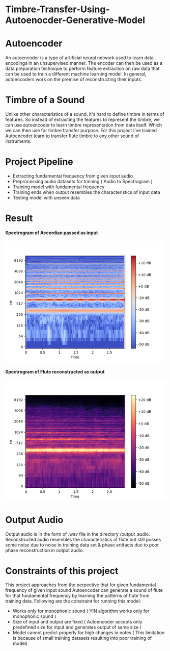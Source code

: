# Timbre-Transfer-Using-Autoenocder-Generative-Model



# Autoencoder
An autoencoder is a type of artificial neural network used to learn data encodings in an unsupervised manner.
The encoder can then be used as a data preparation technique to perform feature extraction on raw data that can be used to train a different machine learning model.
In general, autoencoders work on the premise of reconstructing their inputs.


# Timbre of a Sound
Unlike other characteristics of a sound, it's hard to define timbre in terms of features. So instead of extracting the features to represent the timbre, we can use autoencoder to learn timbre representation from data itself. Which we can then use for timbre transfer purpose.
For this project I've trained Autoencoder learn to transfer flute timbre to any other sound of instruments.


# Project Pipeline


* Extracting fundamental frequency from given input audio
* Preprocessing audio datasets for training ( Audio to Spectrogram )
* Training model with fundamental frequency
* Training ends when output resembles the characteristics of input data
* Testing model with unseen data


# Result
#### Spectrogram of Accordian passed as input
![Original Spectrogram of Accordian](/output_audio/original.png)

#### Spectrogram of Flute reconstructed as output
![Generated Spectrogram of Flute](/output_audio/generated.png)

# Output Audio
Output audio is in the form of .wav file in the directory /output_audio. Reconstructed audio resembles the characteristics of flute but still posses some noise due to noise in training data set & phase artifacts due to poor phase reconstruction in output audio.

# Constraints of this project

This project approaches from the perpective that for given fundamental frequency of given input sound Autoencoder can generate a sound of flute for that fundamental frequency by learning the patterns of flute from training data. Following are the constraint for running this model:

* Works only for monophonic sound ( YIN algorithm works only for monophonic sound )
* Size of input and output are fixed ( Autoencoder accepts only predefined size for input and generates output of same size )
* Model cannot predict properly for high changes in notes ( This limitation is because of small training datasets resulting into poor training of model)
